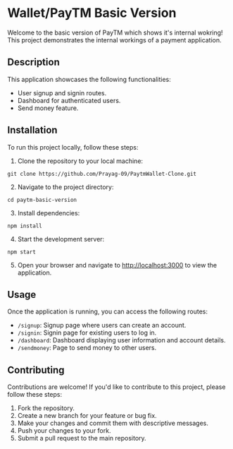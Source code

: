 # Wallet/PayTM Basic Version

Welcome to the basic version of PayTM which shows it's internal wokring! 
This project demonstrates the internal workings of a payment application.

## Description

This application showcases the following functionalities:

- User signup and signin routes.
- Dashboard for authenticated users.
- Send money feature.

## Installation

To run this project locally, follow these steps:

1. Clone the repository to your local machine:

```
git clone https://github.com/Prayag-09/PaytmWallet-Clone.git
```

2. Navigate to the project directory:

```
cd paytm-basic-version
```

3. Install dependencies:

```
npm install
```

4. Start the development server:

```
npm start
```

5. Open your browser and navigate to [http://localhost:3000](http://localhost:3000) to view the application.

## Usage

Once the application is running, you can access the following routes:

- `/signup`: Signup page where users can create an account.
- `/signin`: Signin page for existing users to log in.
- `/dashboard`: Dashboard displaying user information and account details.
- `/sendmoney`: Page to send money to other users.

## Contributing

Contributions are welcome! If you'd like to contribute to this project, please follow these steps:

1. Fork the repository.
2. Create a new branch for your feature or bug fix.
3. Make your changes and commit them with descriptive messages.
4. Push your changes to your fork.
5. Submit a pull request to the main repository.